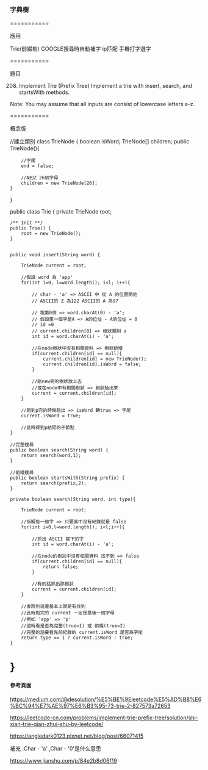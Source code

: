 ### 字典樹 ###

===========

應用

Trie(前綴樹)
GOOGLE搜尋時自動補字 
ip匹配
手機打字選字

===========

題目

208. Implement Trie (Prefix Tree)
Implement a trie with insert, search, and startsWith methods.

Note:
You may assume that all inputs are consist of lowercase letters a-z.

===========

概念版

//建立類別
class TrieNode {
    boolean isWord;
    TrieNode[] children;
    public TrieNode(){

        //字尾
        end = false;

        //A到Z 26個字母
        children = new TrieNode[26];
    }
}

public class Trie {
    private TrieNode root;
        
    /** Init **/
    public Trie() {
        root = new TrieNode();
    }
    
    
    public void insert(String word) {

        TrieNode current = root;
 
        //假設 word 為 'app'
        for(int i=0, l=word.length(); i<l; i++){           

            // char - 'a' => ASCII 中 從 A 的位置開始
            // ASCII的 Z 為122 ASCII的 A 為97

            // 跑第0個 => word.charAt(0) - 'a';
            // 假設第一個字是A => A的位址 - A的位址 = 0             
            // id =0
            // current.children[0] => 樹狀類別 a 
            int id = word.charAt(i) - 'a';

            //在node樹狀中沒有相關資料 => 樹狀新增
            if(current.children[id] == null){
                current.children[id] = new TrieNode();
                current.children[id].isWord = false;
            }

            //剛new完的樹狀放上去
            //或在node中有相關樹狀 => 樹狀抽出來
            current = current.children[id];
        }

        //跑到p完的時候跳出 => isWord 轉true => 字尾
        current.isWord = true;

        //此時得到p結尾的子節點
    }
    
    //完整搜尋
    public boolean search(String word) {
        return search(word,1);
    }
    
    //前綴搜尋
    public boolean startsWith(String prefix) {
        return search(prefix,2);
    }

    private boolean search(String word, int type){

        TrieNode current = root;

        //拆解每一個字 => 只要其中沒有紀錄就是 false
        for(int i=0,l=word.length(); i<l;i++){

            //抓出 ASCII 當下的字
            int id = word.charAt(i) - 'a';

            //在node的樹狀中沒有相關資料 找不到 => false
            if(current.children[id] == null){
                return false;
            }

            //有的話抓出那樹狀
            current = current.children[id];
        }

        //會跑到這邊基本上就是有找到
        //此時跑完的 current 一定是最後一個字母
        //例如 'app' => 'p'
        //這時看是否為完整(true=1) 或 前綴(true=2)
        //完整的話要看先前紀錄的 current.isWord 是否為字尾
        return type == 1 ? current.isWord : true;
    }
}
===========

#### 參考頁面 ####

https://medium.com/@desolution/%E5%BE%9Eleetcode%E5%AD%B8%E6%BC%94%E7%AE%97%E6%B3%95-73-trie-2-827573a72653

https://leetcode-cn.com/problems/implement-trie-prefix-tree/solution/shi-xian-trie-qian-zhui-shu-by-leetcode/

https://angledark0123.pixnet.net/blog/post/66071415

補充 :Char - 'a' ,Char - '0'是什么意思

https://www.jianshu.com/p/84e2b8d06f19